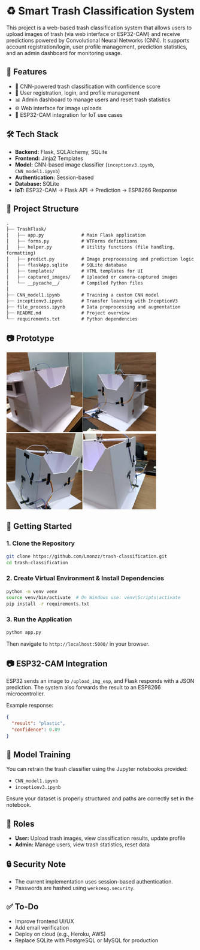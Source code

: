 
# ♻️ Smart Trash Classification System

This project is a web-based trash classification system that allows users to upload images of trash (via web interface or ESP32-CAM) and receive predictions powered by Convolutional Neural Networks (CNN). It supports account registration/login, user profile management, prediction statistics, and an admin dashboard for monitoring usage.

## 📌 Features

- 🧠 CNN-powered trash classification with confidence score
- 🧾 User registration, login, and profile management
- 📊 Admin dashboard to manage users and reset trash statistics
- 🌐 Web interface for image uploads
- 📡 ESP32-CAM integration for IoT use cases

## 🛠️ Tech Stack

- **Backend:** Flask, SQLAlchemy, SQLite
- **Frontend:** Jinja2 Templates
- **Model:** CNN-based image classifier (`inceptionv3.ipynb`, `CNN_model1.ipynb`)
- **Authentication:** Session-based
- **Database:** SQLite
- **IoT:** ESP32-CAM → Flask API → Prediction → ESP8266 Response

## 📂 Project Structure

```
.
├── TrashFlask/
│   ├── app.py              # Main Flask application
│   ├── forms.py            # WTForms definitions
│   ├── helper.py           # Utility functions (file handling, formatting)
│   ├── predict.py          # Image preprocessing and prediction logic
│   ├── flaskApp.sqlite     # SQLite database
│   ├── templates/          # HTML templates for UI
│   ├── captured_images/    # Uploaded or camera-captured images
│   └── __pycache__/        # Compiled Python files
│
├── CNN_model1.ipynb        # Training a custom CNN model
├── inceptionv3.ipynb       # Transfer learning with InceptionV3
├── file_process.ipynb      # Data preprocessing and augmentation
├── README.md               # Project overview
└── requirements.txt        # Python dependencies
```

## 📷 Prototype

<img src="prototype.png" alt="Smart Trash Classification Prototype" width="400"/>

## 🚀 Getting Started

### 1. Clone the Repository

```bash
git clone https://github.com/Lmonzz/trash-classification.git
cd trash-classification
```

### 2. Create Virtual Environment & Install Dependencies

```bash
python -m venv venv
source venv/bin/activate  # On Windows use: venv\Scripts\activate
pip install -r requirements.txt
```

### 3. Run the Application

```bash
python app.py
```

Then navigate to `http://localhost:5000/` in your browser.

## 📷 ESP32-CAM Integration

ESP32 sends an image to `/upload_img_esp`, and Flask responds with a JSON prediction. The system also forwards the result to an ESP8266 microcontroller.

Example response:
```json
{
  "result": "plastic",
  "confidence": 0.89
}
```

## 🧪 Model Training

You can retrain the trash classifier using the Jupyter notebooks provided:

- `CNN_model1.ipynb`
- `inceptionv3.ipynb`

Ensure your dataset is properly structured and paths are correctly set in the notebook.

## 👤 Roles

- **User:** Upload trash images, view classification results, update profile
- **Admin:** Manage users, view trash statistics, reset data

## 🔒 Security Note

- The current implementation uses session-based authentication.
- Passwords are hashed using `werkzeug.security`.

## ✅ To-Do

- Improve frontend UI/UX
- Add email verification
- Deploy on cloud (e.g., Heroku, AWS)
- Replace SQLite with PostgreSQL or MySQL for production

